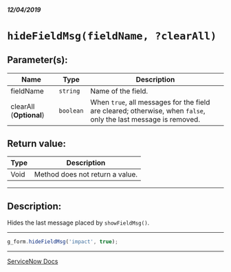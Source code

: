 ##### 12/04/2019
# `hideFieldMsg(fieldName, ?clearAll)`

## Parameter(s):
| Name | Type | Description |
|---|---|---|
| fieldName | `string` | Name of the field. |
| clearAll (**Optional**) | `boolean` | When `true`, all messages for the field are cleared; otherwise, when `false`, only the last message is removed. |

## Return value:
| Type | Description |
|---|---|
| Void | Method does not return a value. |

---

## Description:
Hides the last message placed by `showFieldMsg()`.

---

```js
g_form.hideFieldMsg('impact', true);
```

---

[ServiceNow Docs](https://developer.servicenow.com/app.do#!/api_doc?v=newyork&id=r_GlideFormHideFieldMsg_String)